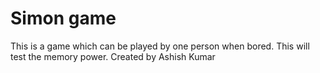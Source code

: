 # Simon game
This is a game which can be played by one person when bored.
This will test the memory power.
Created by Ashish Kumar